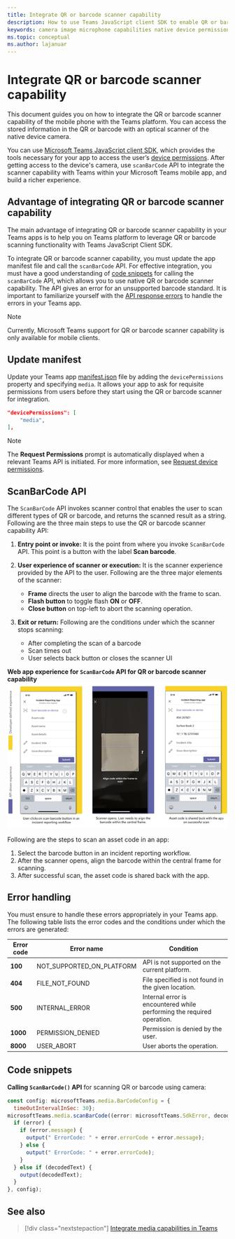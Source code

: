 ```yaml
---
title: Integrate QR or barcode scanner capability
description: How to use Teams JavaScript client SDK to enable QR or bar code scanner capability
keywords: camera image microphone capabilities native device permissions media qr barcode scanner
ms.topic: conceptual
ms.author: lajanuar
---
```


# Integrate QR or barcode scanner capability 

This document guides you on how to integrate the  QR or barcode scanner capability of the mobile phone with the Teams platform. You can access the stored information in the QR or barcode with an optical scanner of the native device camera.  

You can use [Microsoft Teams JavaScript client SDK](/javascript/api/overview/msteams-client?view=msteams-client-js-latest&preserve-view=true), which provides the tools necessary for your app to access the user’s [device permissions](native-device-permissions.md). After getting access to the device's camera, use `scanBarCode`  API to integrate the scanner capability with Teams within your Microsoft Teams mobile app, and build a richer experience. 

## Advantage of integrating QR or barcode scanner capability

The main advantage of integrating QR or barcode scanner capability in your Teams apps is to help you on Teams platform to leverage QR or barcode scanning functionality with Teams JavaScript Client SDK.

To integrate QR or barcode scanner capability, you must update the app manifest file and call the `scanBarCode` API. For effective integration, you must have a good understanding of [code snippets](#code-snippets) for calling the `scanBarCode` API, which allows you to use native QR or barcode scanner capability. The API gives an error for an unsupported barcode standard.
It is important to familiarize yourself with the [API response errors](#error-handling) to handle the errors in your Teams app.

> [!NOTE] 
> Currently, Microsoft Teams support for QR or barcode scanner capability is only available for mobile clients.

## Update manifest

Update your Teams app [manifest.json](../../resources/schema/manifest-schema.md#devicepermissions) file by adding the `devicePermissions` property and specifying `media`. It allows your app to ask for requisite permissions from users before they start using  the QR or barcode scanner for integration.

``` json
"devicePermissions": [
    "media",
],
```

> [!NOTE]
> The **Request Permissions** prompt is automatically displayed when a relevant Teams API is initiated. For more information, see [Request device permissions](native-device-permissions.md).

## ScanBarCode API

The `ScanBarCode` API invokes scanner control that enables the user to scan different types of QR or barcode, and returns the scanned result as a string.
Following are the three main steps to use the QR or barcode scanner capability API:

1. **Entry point or invoke:** 
It is the point from where you invoke `ScanBarCode` API. This point is a button with the label **Scan barcode**. 
1. **User experience of scanner or execution:** 
It is the scanner experience provided by the API to the user. Following are the three major elements of the scanner:
    * **Frame** directs the user to align the barcode with the frame to scan. 
    * **Flash button** to toggle flash **ON** or **OFF**.
    * **Close button** on top-left to abort the scanning operation.
	
1. **Exit or return:**
Following are the conditions under which the scanner stops scanning: 
    * After completing the scan of a barcode 
    * Scan times out 
    * User selects back button or closes the scanner UI 

**Web app experience for `ScanBarCode` API for QR or barcode scanner capability**
![web app experience for qr or barcode scanner capability](../../assets/images/tabs/qr-barcode-scanner-capability.png)

Following are the steps to scan an asset code in an app: 
1. Select the barcode button in an incident reporting workflow.
1. After the scanner opens, align the barcode within the central frame for scanning.
1. After successful scan, the asset code is shared back with the app. 

## Error handling

You must ensure to handle these errors appropriately in your Teams app. The following table lists the error codes and the conditions under which the errors are generated: 

|Error code |  Error name     | Condition|
| --------- | --------------- | -------- |
| **100** | NOT_SUPPORTED_ON_PLATFORM | API is not supported on the current platform.|
| **404** | FILE_NOT_FOUND | File specified is not found in the given location.|
| **500** | INTERNAL_ERROR | Internal error is encountered while performing the required operation.|
| **1000** | PERMISSION_DENIED |Permission is denied by the user.|
|  **8000** | USER_ABORT |User aborts the operation.|

## Code snippets

**Calling `ScanBarCode()` API** for scanning QR or barcode using camera:

```javascript
const config: microsoftTeams.media.BarCodeConfig = {
  timeOutIntervalInSec: 30};
microsoftTeams.media.scanBarCode((error: microsoftTeams.SdkError, decodedText: string) => {
  if (error) {
    if (error.message) {
      output(" ErrorCode: " + error.errorCode + error.message);
    } else {
      output(" ErrorCode: " + error.errorCode);
    }
  } else if (decodedText) {
    output(decodedText);
  }
}, config);
```

## See also

> [!div class="nextstepaction"]
> [Integrate media capabilities in Teams](mobile-camera-image-permissions.md)